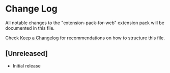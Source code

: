 # Change Log

All notable changes to the "extension-pack-for-web" extension pack will be documented in this file.

Check [Keep a Changelog](http://keepachangelog.com/) for recommendations on how to structure this file.

## [Unreleased]

- Initial release
